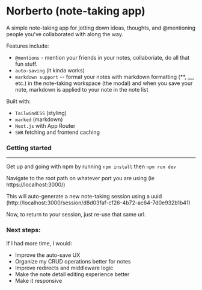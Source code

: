 # Norberto (note-taking app)

A simple note-taking app for jotting down ideas, thoughts, and @mentioning people you've collaborated with along the way.

Features include:

- `@mentions` - mention your friends in your notes, collaboriate, do all that fun stuff.
- `auto-saving` (it kinda works)
- `markdown support` -- format your notes with markdown formatting (\*\*, \_\_, etc.) in the note-taking workspace (the modal) and when you save your note, markdown is applied to your note in the note list

Built with:

- `TailwindCSS` (styling)
- `marked` (markdown)
- `Next.js` with App Router
- `SWR` fetching and frontend caching

### Getting started

---

Get up and going with npm by running `npm install` then `npm run dev`

Navigate to the root path on whatever port you are using (ie https://localhost:3000/)

This will auto-generate a new note-taking session using a uuid (http://localhost:3000/session/d8d03faf-cf26-4b72-ac64-7d0e932b1b41)

Now, to return to your session, just re-use that same url.

### Next steps:

If I had more time, I would:

- Improve the auto-save UX
- Organize my CRUD operations better for notes
- Improve redirects and middleware logic
- Make the note detail editing experience better
- Make it responsive
